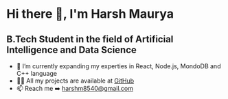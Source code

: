 # Hi there 👋, I'm Harsh Maurya

## B.Tech Student in the field of Artificial Intelligence and Data Science

- 🌱 I’m currently expanding my experties in React, Node.js, MondoDB and C++ language 
- 👨‍💻 All my projects are available at [GitHub](https://github.com/HarshMaurya04)
- 📫 Reach me ➡️ harshm8540@gmail.com  
